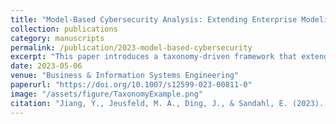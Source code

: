 ```yaml
---
title: "Model-Based Cybersecurity Analysis: Extending Enterprise Modeling to Critical Infrastructure Cybersecurity"
collection: publications
category: manuscripts
permalink: /publication/2023-model-based-cybersecurity
excerpt: "This paper introduces a taxonomy-driven framework that extends enterprise modeling to analyze cybersecurity in critical infrastructures. It addresses cyber-physical dependencies, vulnerability assessment, and cascading failure analysis to enhance resilience in complex systems."
date: 2023-05-06
venue: "Business & Information Systems Engineering"
paperurl: "https://doi.org/10.1007/s12599-023-00811-0"
image: "/assets/figure/TaxonomyExample.png"
citation: "Jiang, Y., Jeusfeld, M. A., Ding, J., & Sandahl, E. (2023). 'Model-Based Cybersecurity Analysis: Extending Enterprise Modeling to Critical Infrastructure Cybersecurity.' *Business & Information Systems Engineering*, 65(6), 643–676."
---
```


